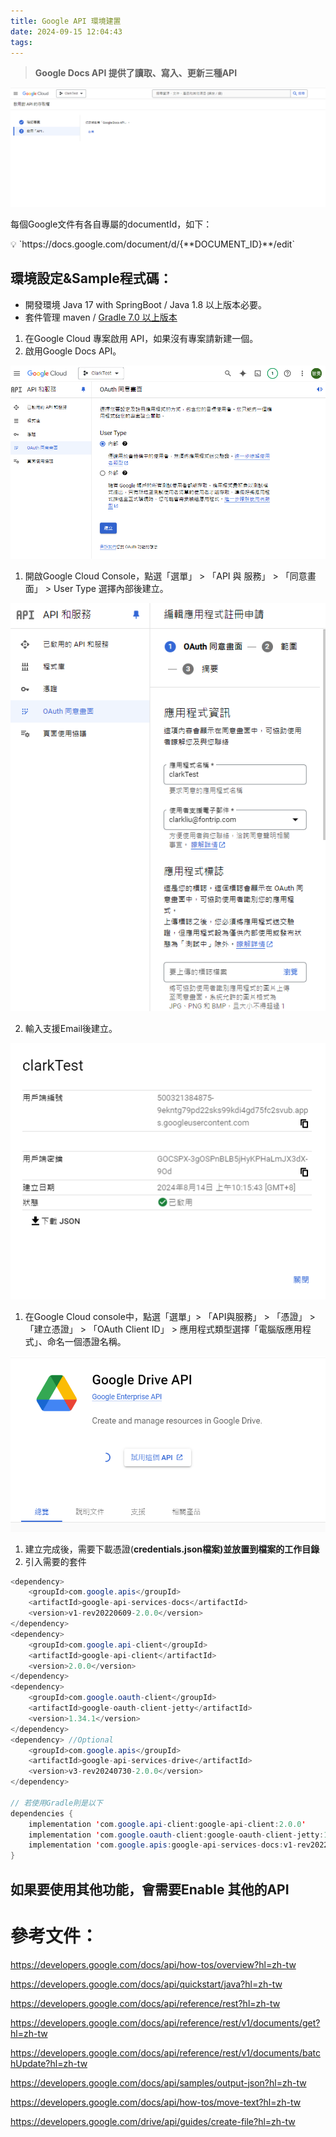 ```yaml
---
title: Google API 環境建置
date: 2024-09-15 12:04:43
tags:
---
```

> **Google Docs API 提供了讀取、寫入、更新三種API**
>

![image.png](/img/google_survey_1.png)

每個Google文件有各自專屬的documentId，如下：

<aside>
💡 `https://docs.google.com/document/d/{**DOCUMENT_ID}**/edit`

</aside>

## 環境設定&Sample程式碼：

- 開發環境 Java 17 with SpringBoot / Java 1.8 以上版本必要。
- 套件管理 maven / [Gradle 7.0 以上版本](https://gradle.org/install/)

1. 在Google Cloud 專案啟用 API，如果沒有專案請新建一個。
2. 啟用Google Docs API。

![image.png](/img/google_survey_2.png)

1. 開啟Google Cloud Console，點選「選單」 > 「API 與 服務」 > 「同意畫面」 > User Type 選擇內部後建立。


![image.png](/img/google_survey_3.png)

2. 輸入支援Email後建立。

![image.png](/img/google_survey_4.png)

1. 在Google Cloud console中，點選「選單」> 「API與服務」 > 「憑證」 > 「建立憑證」 > 「OAuth Client ID」 > 應用程式類型選擇「電腦版應用程式」、命名一個憑證名稱。

![image.png](/img/google_survey_5.png)

   1. 建立完成後，需要下載憑證(**credentials.json檔案)並放置到檔案的工作目錄**
   2. 引入需要的套件

```java
<dependency>
    <groupId>com.google.apis</groupId>
    <artifactId>google-api-services-docs</artifactId>
    <version>v1-rev20220609-2.0.0</version>
</dependency>
<dependency>
    <groupId>com.google.api-client</groupId>
    <artifactId>google-api-client</artifactId>
    <version>2.0.0</version>
</dependency>
<dependency>
    <groupId>com.google.oauth-client</groupId>
    <artifactId>google-oauth-client-jetty</artifactId>
    <version>1.34.1</version>
</dependency>
<dependency> //Optional 
    <groupId>com.google.apis</groupId>
    <artifactId>google-api-services-drive</artifactId>
    <version>v3-rev20240730-2.0.0</version>
</dependency>

// 若使用Gradle則是以下
dependencies {
    implementation 'com.google.api-client:google-api-client:2.0.0'
    implementation 'com.google.oauth-client:google-oauth-client-jetty:1.34.1'
    implementation 'com.google.apis:google-api-services-docs:v1-rev20220609-2.0.0'
}
```

## 如果要使用其他功能，會需要Enable 其他的API

# 參考文件：

https://developers.google.com/docs/api/how-tos/overview?hl=zh-tw

https://developers.google.com/docs/api/quickstart/java?hl=zh-tw

https://developers.google.com/docs/api/reference/rest?hl=zh-tw

https://developers.google.com/docs/api/reference/rest/v1/documents/get?hl=zh-tw

https://developers.google.com/docs/api/reference/rest/v1/documents/batchUpdate?hl=zh-tw

https://developers.google.com/docs/api/samples/output-json?hl=zh-tw

https://developers.google.com/docs/api/how-tos/move-text?hl=zh-tw

https://developers.google.com/drive/api/guides/create-file?hl=zh-tw